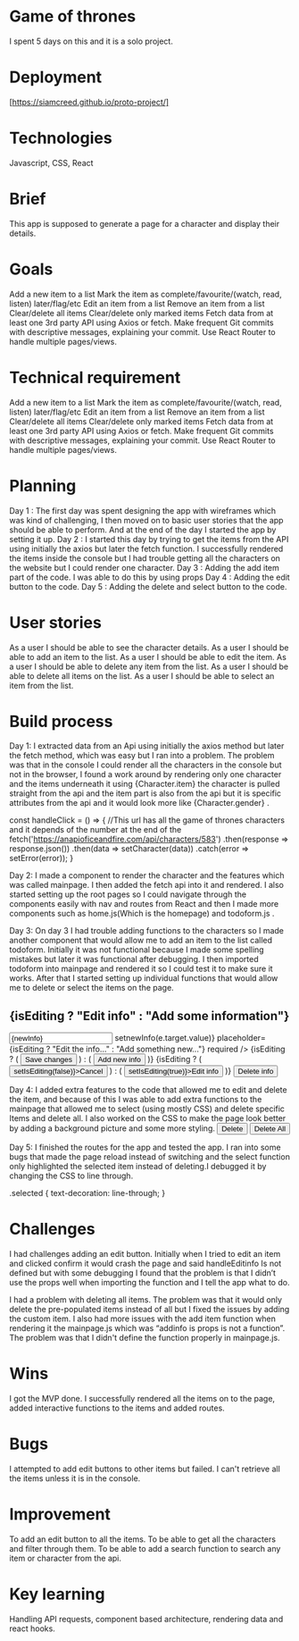 # Game of thrones
I spent 5 days on this and it is a solo project.


# Deployment
[https://siamcreed.github.io/proto-project/]


# Technologies
Javascript, CSS, React


# Brief
This app is supposed to generate a page for a character and display their details.


# Goals
Add a new item to a list
Mark the item as complete/favourite/(watch, read, listen) later/flag/etc
Edit an item from a list
Remove an item from a list
Clear/delete all items
Clear/delete only marked items
Fetch data from at least one 3rd party API using Axios or fetch.
Make frequent Git commits with descriptive messages, explaining your commit.
Use React Router to handle multiple pages/views.


# Technical requirement
Add a new item to a list
Mark the item as complete/favourite/(watch, read, listen) later/flag/etc
Edit an item from a list
Remove an item from a list
Clear/delete all items
Clear/delete only marked items
Fetch data from at least one 3rd party API using Axios or fetch.
Make frequent Git commits with descriptive messages, explaining your commit.
Use React Router to handle multiple pages/views.


# Planning


 Day 1 : The first day was spent designing the app with wireframes which was kind of challenging, I then moved on to basic user stories that the app should be able to perform. And at the end of the day I started the app by setting it up.
 Day 2 : I started this day by trying to get the items from the API using initially the axios but later the fetch function. I successfully rendered the items inside the console but I had trouble getting all the characters on the website but I could render one character.
 Day 3 : Adding the add item part of the code. I was able to do this by using props
 Day 4 : Adding the edit button to the code.
 Day 5 : Adding the delete and select button to the code.
 
# User stories
As a user I should be able to see the character details.
 As a user I should be able to add an item to the list.
 As a user I should be able to edit the item.
 As a user I should be able to delete any item from the list.
 As a user I should be able to delete all items on the list.
 As a user I should be able to select an item from the list.


# Build process


Day 1: I extracted data from an Api using initially the axios method but later the fetch method, which was easy but I ran into a problem. The problem was that in the console I could render all the characters in the console but not in the browser, I found a work around by rendering only one character and the items underneath it using {Character.item} the character is pulled straight from the api and the item part is also from the api but it is specific attributes from the api and it would look more like {Character.gender} . 

const handleClick = () => {
    //This url has all the game of thrones characters and it depends of the number at the end of the 
    fetch('https://anapioficeandfire.com/api/characters/583')
      .then(response => response.json())
      .then(data => setCharacter(data))
      .catch(error => setError(error));
  }


Day 2: I made a component to render the character and the features which was called mainpage. I then added the fetch api into it and rendered. I also started setting up the root pages so I could navigate through the components easily with nav and routes from React and then I made more components such as home.js(Which is the homepage) and todoform.js . 



Day 3: On day 3 I had trouble adding functions to the characters so I made another component that would allow me to add an item to the list called todoform. Initially it was not functional because I made some spelling mistakes but later it was functional after debugging. I then imported todoform into mainpage and rendered it so I could test it to make sure it works. After that I started setting up individual functions that would allow me to delete or select the items on the page. 
<h2>{isEditing ? "Edit info" : "Add some information"}</h2>
    <form onSubmit={isEditing ? handleEditinfo : handleAddinfo}>
      <input
        value={newInfo}
        onChange={(e) => setnewInfo(e.target.value)}
        placeholder={isEditing ? "Edit the info..." : "Add something new..."}
        required
      />
      {isEditing ? (
        <button type="submit">Save changes</button>
      ) : (
        <button type="submit">Add new info</button>
      )}
      {isEditing ? (
        <button onClick={() => setIsEditing(false)}>Cancel</button>
      ) : (
        <button onClick={() => setIsEditing(true)}>Edit info</button>
      )}
      <button onClick={handleDeleteinfo}>Delete info</button>
    </form>


Day 4: I added extra features to the code that allowed me to edit and delete the item, and because of this I was able to add extra functions to the mainpage that allowed me to select (using mostly CSS) and delete specific Items and delete all. I also worked on the CSS to make the page look better by adding a background picture and some more styling.
 <button onClick={deletefather}>Delete</button>
  <button onClick={deleteAllInfo}>Delete All</button>


Day 5: I finished the routes for the app and tested the app. I ran into some bugs that made the page reload instead of switching and the select function only highlighted the selected item instead of deleting.I debugged it by changing the CSS to line through.

.selected {
    text-decoration: line-through;
  }





# Challenges
I had challenges adding an edit button. Initially when I tried to edit an item and clicked confirm it would crash the page and said handleEditinfo
Is not defined but with some debugging I found that the problem is that I didn’t use the props well when importing the function and I tell the app what to do.
 
I had a problem with deleting all items. The problem was that it would only delete the pre-populated items instead of  all but I fixed the issues by adding  the custom item. I also had more issues with the add item function when rendering it the mainpage.js which was “addinfo is props is not a function”. The problem was that I didn't define the function properly in mainpage.js.


# Wins
I got the MVP done. I successfully rendered all the items on to the page, added interactive functions to the items and added routes.


# Bugs
I attempted to add edit buttons to other items but failed. I can't retrieve all the items unless it is in the console.


# Improvement
To add an edit button to all the items. To be able to get all the characters and filter through them. To be able to add a search function to search any item or character from the api.



# Key learning
Handling API requests, component based architecture, rendering data and react hooks. 
